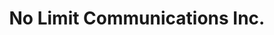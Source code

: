 ---
title: "No Limit Communications Inc."
url: /baltimore/no-limit-communications-inc/
shop: mobile phone
---